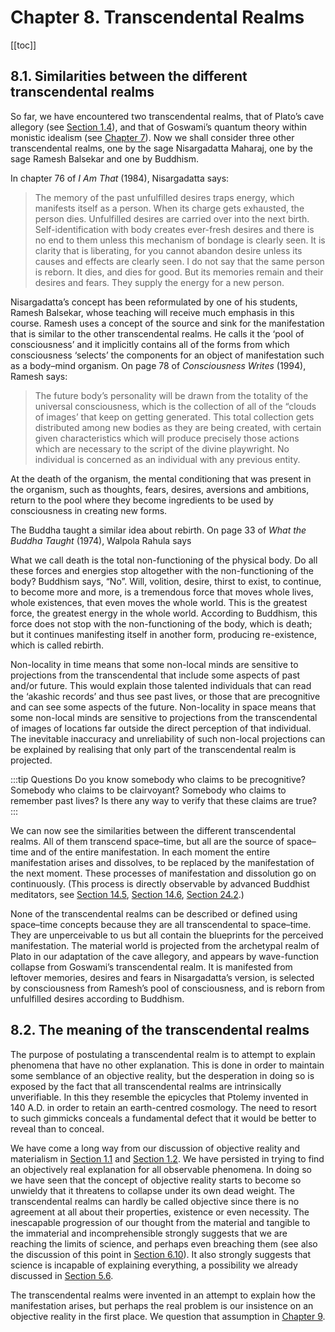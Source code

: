 # Chapter 8. Transcendental Realms

[[toc]]

## 8.1. Similarities between the different transcendental realms

So far, we have encountered two transcendental realms, that of Plato’s cave allegory (see [Section 1.4](/chapter-1-three-major-metaphysical-philosophies#_1-4-idealism-pure-subjectivity-the-philosophy-that-consciousness-is-all-and-all-is-consciousness)), and that of Goswami’s quantum theory within monistic idealism (see [Chapter 7](/chapter-7-summary-critique-amit-goswami-interpretation-quantum-theory-within-monistic-idealism/)). Now we shall consider three other transcendental realms, one by the sage Nisargadatta Maharaj, one by the sage Ramesh Balsekar and one by Buddhism.

In chapter 76 of *I Am That* (1984), Nisargadatta says:

>The memory of the past unfulfilled desires traps energy, which manifests itself as a person. When its charge gets exhausted, the person dies. Unfulfilled desires are carried over into the next birth. Self-identification with body creates ever-fresh desires and there is no end to them unless this mechanism of bondage is clearly seen. It is clarity that is liberating, for you cannot abandon desire unless its causes and effects are clearly seen. I do not say that the same person is reborn. It dies, and dies for good. But its memories remain and their desires and fears. They supply the energy for a new person.

Nisargadatta’s concept has been reformulated by one of his students, Ramesh Balsekar, whose teaching will receive much emphasis in this course. Ramesh uses a concept of the source and sink for the manifestation that is similar to the other transcendental realms. He calls it the ‘pool of consciousness’ and it implicitly contains all of the forms from which consciousness ‘selects’ the components for an object of manifestation such as a body–mind organism. On page 78 of *Consciousness Writes* (1994), Ramesh says:

>The future body’s personality will be drawn from the totality of the universal consciousness, which is the collection of all of the “clouds of images’ that keep on getting generated. This total collection gets distributed among new bodies as they are being created, with certain given characteristics which will produce precisely those actions which are necessary to the script of the divine playwright. No individual is concerned as an individual with any previous entity.

At the death of the organism, the mental conditioning that was present in the organism, such as thoughts, fears, desires, aversions and ambitions, return to the pool where they become ingredients to be used by consciousness in creating new forms.

The Buddha taught a similar idea about rebirth. On page 33 of *What the Buddha Taught* (1974), Walpola Rahula says

<div class=indented>
What we call death is the total non-functioning of the physical body. Do all these forces and energies stop altogether with the non-functioning of the body? Buddhism says, “No”. Will, volition, desire, thirst to exist, to continue, to become more and more, is a tremendous force that moves whole lives, whole existences, that even moves the whole world. This is the greatest force, the greatest energy in the whole world. According to Buddhism, this force does not stop with the non-functioning of the body, which is death; but it continues manifesting itself in another form, producing re-existence, which is called rebirth.
</div>

Non-locality in time means that some non-local minds are sensitive to projections from the transcendental that include some aspects of past and/or future. This would explain those talented individuals that can read the ‘akashic records’ and thus see past lives, or those that are precognitive and can see some aspects of the future. Non-locality in space means that some non-local minds are sensitive to projections from the transcendental of images of locations far outside the direct perception of that individual. The inevitable inaccuracy and unreliability of such non-local projections can be explained by realising that only part of the transcendental realm is projected.

:::tip Questions
Do you know somebody who claims to be precognitive? Somebody who claims to be clairvoyant? Somebody who claims to remember past lives? Is there any way to verify that these claims are true?
:::

We can now see the similarities between the different transcendental realms. All of them transcend space–time, but all are the source of space–time and of the entire manifestation. In each moment the entire manifestation arises and dissolves, to be replaced by the manifestation of the next moment. These processes of manifestation and dissolution go on continuously. (This process is directly observable by advanced Buddhist meditators, see [Section 14.5](/chapter-14-religion-belief-non-duality#_14-5-buddhism-%E2%80%94-religion-or-not), [Section 14.6](/chapter-14-religion-belief-non-duality#_14-6-vipassana-meditation), [Section 24.2](/chapter-24-disidentification-through-meditation#_24-2-buddhist-meditation).)

None of the transcendental realms can be described or defined using space–time concepts because they are all transcendental to space–time. They are unperceivable to us but all contain the blueprints for the perceived manifestation. The material world is projected from the archetypal realm of Plato in our adaptation of the cave allegory, and appears by wave-function collapse from Goswami’s transcendental realm. It is manifested from leftover memories, desires and fears in Nisargadatta’s version, is selected by consciousness from Ramesh’s pool of consciousness, and is reborn from unfulfilled desires according to Buddhism.

## 8.2. The meaning of the transcendental realms

The purpose of postulating a transcendental realm is to attempt to explain phenomena that have no other explanation. This is done in order to maintain some semblance of an objective reality, but the desperation in doing so is exposed by the fact that all transcendental realms are intrinsically unverifiable. In this they resemble the epicycles that Ptolemy invented in 140 A.D. in order to retain an earth-centred cosmology. The need to resort to such gimmicks conceals a fundamental defect that it would be better to reveal than to conceal.

We have come a long way from our discussion of objective reality and materialism in [Section 1.1](/chapter-1-three-major-metaphysical-philosophies#_1-1-the-assumption-of-objective-reality-a-necessity-for-survival-and-for-science) and [Section 1.2](/chapter-1-three-major-metaphysical-philosophies#_1-2-materialism-pure-objectivity-the-philosophy-that-all-is-matter-or-at-least-all-is-governed-by-physical-law). We have persisted in trying to find an objectively real explanation for all observable phenomena. In doing so we have seen that the concept of objective reality starts to become so unwieldy that it threatens to collapse under its own dead weight. The transcendental realms can hardly be called objective since there is no agreement at all about their properties, existence or even necessity. The inescapable progression of our thought from the material and tangible to the immaterial and incomprehensible strongly suggests that we are reaching the limits of science, and perhaps even breaching them (see also the discussion of this point in [Section 6.10](/chapter-6-what-does-quantum-theory-mean#_6-10-the-interpretation-of-christopher-fuchs-a-minimally-objective-mostly-subjective-interpretation)). It also strongly suggests that science is incapable of explaining everything, a possibility we already discussed in [Section 5.6](/chapter-5-conscious-mind-free-will#_5-6-can-a-machine-be-conscious).

The transcendental realms were invented in an attempt to explain how the manifestation arises, but perhaps the real problem is our insistence on an objective reality in the first place. We question that assumption in [Chapter 9](/chapter-9-perceiving-conceptualising/).